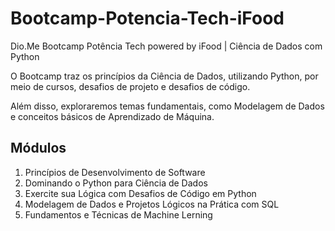 # Bootcamp-Potencia-Tech-iFood

Dio.Me Bootcamp Potência Tech powered by iFood | Ciência de Dados com Python

<p>O Bootcamp traz os princípios da Ciência de Dados, utilizando Python, por meio de cursos, desafios de projeto e desafios de código. </p>
<p>Além disso, exploraremos temas fundamentais, como Modelagem de Dados e conceitos básicos de Aprendizado de Máquina. </p>

## Módulos

<ol>
    <li> Princípios de Desenvolvimento de Software </li>
    <li> Dominando o Python para Ciência de Dados </li>
    <li> Exercite sua Lógica com Desafios de Código em Python </li>
    <li> Modelagem de Dados e Projetos Lógicos na Prática com SQL </li>
    <li> Fundamentos e Técnicas de Machine Lerning </li>
</ol>